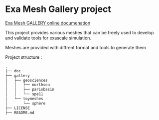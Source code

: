 # Exa Mesh Gallery project



[Exa Mesh GALLERY online documenation](https://gratienj.github.io/doc/meshgallery/html)


This project provides various meshes that can be freely used to develop and validate tools for exascale simulation.

Meshes are provided with diffrent format and tools to generate them 

Project structure :
```bash
.
├── doc
├── gallery
│   ├── geosciences
│   │   ├── northsea
│   │   ├── parisbasin
│   │   └── spe11
│   └── toymeshes
│       └── sphere
├── LICENSE
├── README.md
```
